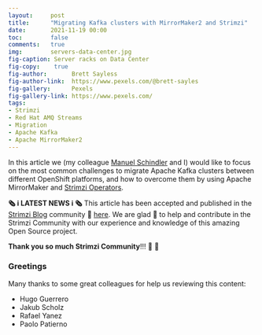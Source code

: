 ```yaml
---
layout:     post
title:      "Migrating Kafka clusters with MirrorMaker2 and Strimzi"
date:       2021-11-19 00:00
toc:        false
comments:   true
img:        servers-data-center.jpg
fig-caption: Server racks on Data Center
fig-copy:    true
fig-author:       Brett Sayless
fig-author-link:  https://www.pexels.com/@brett-sayles
fig-gallery:      Pexels
fig-gallery-link: https://www.pexels.com/
tags: 
- Strimzi
- Red Hat AMQ Streams
- Migration
- Apache Kafka
- Apache MirrorMaker2
---
```


In this article we (my colleague [Manuel Schindler](https://www.linkedin.com/in/manuel-schindler-aa0397118/)
and I) would like to focus on the most common challenges to migrate Apache
Kafka clusters between different OpenShift platforms, and how to overcome
them by using Apache MirrorMaker and [Strimzi Operators](https://strimzi.io/).

**:newspaper_roll: :information_source: LATEST NEWS :information_source: :newspaper_roll:** This article has
been accepted and published in the [Strimzi Blog](https://strimzi.io/blog/2021/11/22/migrating-kafka-with-mirror-maker2/)
community :tada: [here](). We are glad :star_struck: to help and contribute in the Strimzi Community with our
experience and knowledge of this amazing Open Source project.

**Thank you so much Strimzi Community**!!! :muscle: :tada:

### Greetings

Many thanks to some great colleagues for help us reviewing this content:

* Hugo Guerrero [<i class="fa fa-twitter"></i>](https://twitter.com/hguerreroo) [<i class="fa fa-linkedin"></i>](https://www.linkedin.com/in/hugoguerrero/)
* Jakub Scholz [<i class="fa fa-twitter"></i>](https://twitter.com/scholzj) [<i class="fa fa-linkedin"></i>](https://www.linkedin.com/in/scholzj/)
* Rafael Yanez [<i class="fa fa-linkedin"></i>](https://www.linkedin.com/in/ryanezillescas/)
* Paolo Patierno [<i class="fa fa-twitter"></i>](https://twitter.com/ppatierno) [<i class="fa fa-linkedin"></i>](https://www.linkedin.com/in/paolopatierno/) 
